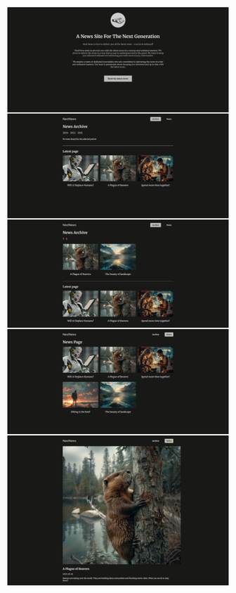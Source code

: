<img src="public/images/snapshot/home.png"/>
<img src="public/images/snapshot/archieve.png"/>
<img src="public/images/snapshot/pararrel.png"/>
<img src="public/images/snapshot/news.png"/>
<img src="public/images/snapshot/detail.png"/>